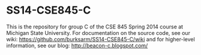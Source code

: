 SS14-CSE845-C
=============

This is the repository for group C of the CSE 845 Spring 2014 course at Michigan State University. For documentation on the source code, see our wiki: https://github.com/burksarm/SS14-CSE845-C/wiki and for higher-level information, see our blog: http://beacon-c.blogspot.com/
